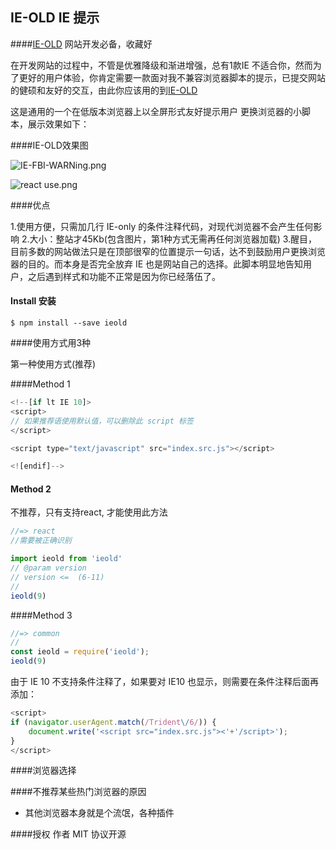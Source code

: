 ## IE-OLD IE 提示



####[IE-OLD](https://github.com/976500133/IE-OLD)  网站开发必备，收藏好

在开发网站的过程中，不管是优雅降级和渐进增强，总有1款IE 不适合你，然而为了更好的用户体验，你肯定需要一款面对我不兼容浏览器脚本的提示，已提交网站的健硕和友好的交互，由此你应该用的到[IE-OLD](https://github.com/976500133/IE-OLD)

这是通用的一个在低版本浏览器上以全屏形式友好提示用户
更换浏览器的小脚本，展示效果如下：

####IE-OLD效果图


![IE-FBI-WARNing.png](http://upload-images.jianshu.io/upload_images/1899643-12e8df2d8c6232de.png?imageMogr2/auto-orient/strip%7CimageView2/2/w/1240)


![react use.png](http://upload-images.jianshu.io/upload_images/1899643-bc3fe2d4caed6746.png?imageMogr2/auto-orient/strip%7CimageView2/2/w/1240)


####优点

1.使用方便，只需加几行 IE-only 的条件注释代码，对现代浏览器不会产生任何影响
2.大小：整站才45Kb(包含图片，第1种方式无需再任何浏览器加载)
3.醒目，目前多数的网站做法只是在顶部很窄的位置提示一句话，达不到鼓励用户更换浏览器的目的。而本身是否完全放弃 IE 也是网站自己的选择。此脚本明显地告知用户，之后遇到样式和功能不正常是因为你已经落伍了。


#### Install 安装

```
$ npm install --save ieold
```

####使用方式用3种

第一种使用方式(推荐)


####Method 1
```javascript
<!--[if lt IE 10]>
<script> 
// 如果推荐语使用默认值，可以删除此 script 标签
</script>

<script type="text/javascript" src="index.src.js"></script>

<![endif]-->
```

#### Method 2 
不推荐，只有支持react, 才能使用此方法
```js
//=> react
//需要被正确识别

import ieold from 'ieold'
// @param version
// version <=  (6-11)
//
ieold(9)

```


####Method 3


```js
//=> common
//
const ieold = require('ieold');
ieold(9)

```



由于 IE 10 不支持条件注释了，如果要对 IE10 也显示，则需要在条件注释后面再添加：

```javascript
<script>
if (navigator.userAgent.match(/Trident\/6/)) {
    document.write('<script src="index.src.js"><'+'/script>');
}
</script>
```

####浏览器选择


####不推荐某些热门浏览器的原因

* 其他浏览器本身就是个流氓，各种插件



####授权
作者 MIT 协议开源